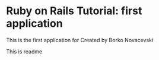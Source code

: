 # Ruby on Rails Tutorial: first application

This is the first application for
Created by Borko Novacevski

This is readme